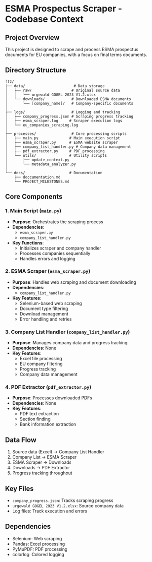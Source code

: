 # ESMA Prospectus Scraper - Codebase Context

## Project Overview
This project is designed to scrape and process ESMA prospectus documents for EU companies, with a focus on final terms documents.

## Directory Structure
```
ff2/
├── data/                      # Data storage
│   ├── raw/                  # Original source data
│   │   └── urgewald GOGEL 2023 V1.2.xlsx
│   └── downloads/            # Downloaded ESMA documents
│       └── [company_name]/   # Company-specific documents
│
├── logs/                     # Logging and tracking
│   ├── company_progress.json # Scraping progress tracking
│   ├── esma_scraper.log     # Scraper execution logs
│   └── eu_companies_scraping.log
│
├── processes/                # Core processing scripts
│   ├── main.py              # Main execution script
│   ├── esma_scraper.py      # ESMA website scraper
│   ├── company_list_handler.py # Company data management
│   ├── pdf_extractor.py     # PDF processing
│   └── utils/               # Utility scripts
│       ├── update_context.py
│       └── metadata_analyzer.py
│
└── docs/                    # Documentation
    ├── doccumentation.md
    └── PROJECT_MILESTONES.md
```

## Core Components

### 1. Main Script (`main.py`)
- **Purpose**: Orchestrates the scraping process
- **Dependencies**:
  - `esma_scraper.py`
  - `company_list_handler.py`
- **Key Functions**:
  - Initializes scraper and company handler
  - Processes companies sequentially
  - Handles errors and logging

### 2. ESMA Scraper (`esma_scraper.py`)
- **Purpose**: Handles web scraping and document downloading
- **Dependencies**:
  - `company_list_handler.py`
- **Key Features**:
  - Selenium-based web scraping
  - Document type filtering
  - Download management
  - Error handling and retries

### 3. Company List Handler (`company_list_handler.py`)
- **Purpose**: Manages company data and progress tracking
- **Dependencies**: None
- **Key Features**:
  - Excel file processing
  - EU company filtering
  - Progress tracking
  - Company data management

### 4. PDF Extractor (`pdf_extractor.py`)
- **Purpose**: Processes downloaded PDFs
- **Dependencies**: None
- **Key Features**:
  - PDF text extraction
  - Section finding
  - Bank information extraction

## Data Flow
1. Source data (Excel) → Company List Handler
2. Company List → ESMA Scraper
3. ESMA Scraper → Downloads
4. Downloads → PDF Extractor
5. Progress tracking throughout

## Key Files
- `company_progress.json`: Tracks scraping progress
- `urgewald GOGEL 2023 V1.2.xlsx`: Source company data
- Log files: Track execution and errors

## Dependencies
- Selenium: Web scraping
- Pandas: Excel processing
- PyMuPDF: PDF processing
- colorlog: Colored logging 